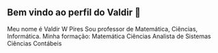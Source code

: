 ## Bem vindo ao perfil do Valdir  👋
Meu nome é Valdir W Pires
Sou professor de Matemática, Ciências, Informática.
Minha formação:
              Matemática
              Ciências
              Analista de Sistemas
              Ciências Contábeis
